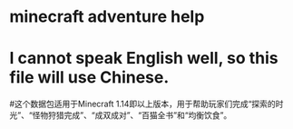 # minecraft adventure help
# I cannot speak English well, so this file will use Chinese.

#这个数据包适用于Minecraft 1.14即以上版本，用于帮助玩家们完成“探索的时光”、“怪物狩猎完成”、“成双成对”、“百猫全书”和“均衡饮食”。